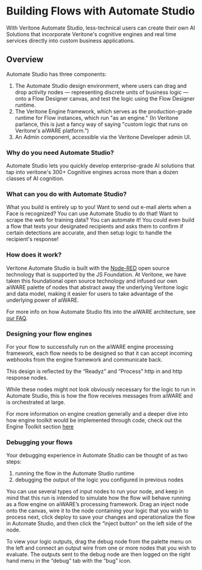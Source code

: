 # Building Flows with Automate Studio

With Veritone Automate Studio, less-technical users can create their own AI Solutions that incorporate Veritone's cognitive engines and real time services directly into custom business applications.

## Overview

Automate Studio has three components:

1. The Automate Studio design environment, where users can drag and drop activity nodes &mdash; representing discrete units of business logic &mdash; onto a Flow Designer canvas, and test the logic using the Flow Designer runtime.
2. The Veritone Engine framework, which serves as the production-grade runtime for Flow instances, which run "as an engine." (In Veritone parlance, this is just a fancy way of saying "custom logic that runs on Veritone's aiWARE platform.")
3. An Admin component, accessible via the Veritone Developer admin UI.

### Why do you need Automate Studio?

Automate Studio lets you quickly develop enterprise-grade AI solutions that tap into veritone's 300+ Cognitive engines across more than a dozen classes of AI cognition.

### What can you do with Automate Studio?

What you build is entirely up to you! Want to send out e-mail alerts when a Face is recognized? You can use Automate Studio to do that! Want to scrape the web for training data? You can automate it! You could even build a flow that texts your designated recipients and asks them to confirm if certain detections are accurate, and then setup logic to handle the recipient's response!

### How does it work?

Veritone Automate Studio is built with the [Node-RED](https://nodered.org/) open source technology that is supported by the JS Foundation. At Veritone, we have taken this foundational open source technology and infused our own aiWARE palette of nodes that abstract away the underlying Veritone logic and data model, making it easier for users to take advantage of the underlying power of aiWARE.

For more info on how Automate Studio fits into the aiWARE architecture, see [our FAQ](developer/flow/faq).

### Designing your flow engines

For your flow to successfully run on the aiWARE engine processing framework, each flow needs to be designed so that it can accept incoming webhooks from the engine framework and communicate back.

This design is reflected by the “Readyz” and “Process” http in and http response nodes.

While these nodes might not look obviously necessary for the logic to run in Automate Studio, this is how the flow receives messages from aiWARE and is orchestrated at large.

For more information on engine creation generally and a deeper dive into how engine toolkit would be implemented through code, check out the Engine Toolkit section [here](developer/engines/toolkit)

### Debugging your flows

Your debugging experience in Automate Studio can be thought of as two steps:

1. running the flow in the Automate Studio runtime
2. debugging the output of the logic you configured in previous nodes

You can use several types of input nodes to run your node, and keep in mind that this run is intended to simulate how the flow will behave running as a flow engine on aiWARE’s processing framework. Drag an inject node onto the canvas, wire it to the node containing your logic that you wish to process next, click deploy to save your changes and operationalize the flow in Automate Studio, and then click the “inject button” on the left side of the node.

To view your logic outputs, drag the debug node from the palette menu on the left and connect an output wire from one or more nodes that you wish to evaluate. The outputs sent to the debug node are then logged on the right hand menu in the “debug” tab with the “bug” icon.

